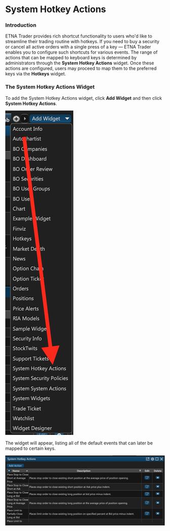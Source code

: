 # System Hotkey Actions

### Introduction

ETNA Trader provides rich shortcut functionality to users who'd like to streamline their trading routine with hotkeys. If you need to buy a security or cancel all active orders with a single press of a key — ETNA Trader enables you to configure such shortcuts for various events. The range of actions that can be mapped to keyboard keys is determined by administrators through the **System Hotkey Actions** widget. Once these actions are configured, users may proceed to map them to the preferred keys via the **Hotkeys** widget.

### The System Hotkey Actions Widget

To add the System Hotkey Actions widget, click **Add Widget** and then click **System Hotkey Actions**.  

![](../../.gitbook/assets/screenshot-2019-01-29-at-15.24.02.png)

The widget will appear, listing all of the default events that can later be mapped to certain keys.

![](../../.gitbook/assets/screenshot-2019-01-29-at-15.34.05.png)







